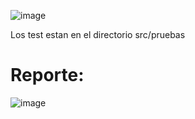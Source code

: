 ![image](https://user-images.githubusercontent.com/39509244/134401964-e499489a-f612-42db-816f-f11cd06e2c4f.png)

Los test estan en el directorio src/pruebas

# Reporte:

![image](https://user-images.githubusercontent.com/39509244/134401939-33d6bccc-0ee4-4167-a185-28187493a212.png)
